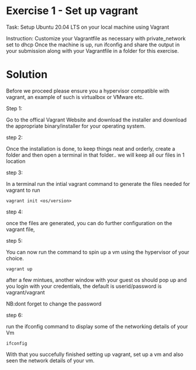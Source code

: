 <!-- @format -->

# Exercise 1 - Set up vagrant

Task: Setup Ubuntu 20.04 LTS on your local machine using Vagrant

Instruction:
Customize your Vagrantfile as necessary with private_network set to dhcp
Once the machine is up, run ifconfig and share the output in your submission along with your Vagrantfile in a folder for this exercise.

# Solution

Before we proceed please ensure you a hypervisor compatible with vagrant, an example of such is virtualbox or VMware etc.

Step 1:

Go to the offical Vagrant Website and download the installer and download the appropriate binary/installer for your operating system.

step 2:

Once the installation is done, to keep things neat and orderly, create a folder and then open a terminal in that folder.. we will keep all our files in 1 location

step 3:

In a terminal run the intial vagrant command to generate the files needed for vagrant to run

```
vagrant init <os/version>
```

step 4:

once the files are generated, you can do further configuration on the vagrant file,

step 5:

You can now run the command to spin up a vm using the hypervisor of your choice.

```
vagrant up
```

after a few mintues, another window with your guest os should pop up and you login with your credentials, the default is userid/password is vagrant/vagrant

NB:dont forget to change the password

step 6:

run the ifconfig command to display some of the networking details of your Vm

```
ifconfig
```

With that you succefully finished setting up vagrant, set up a vm and also seen the network details of your vm.
